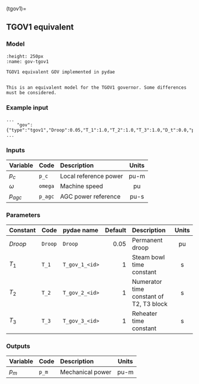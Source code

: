 (tgov1)=
## TGOV1 equivalent

### Model

```{figure} ./tgov1_pydae.svg
:height: 250px
:name: gov-tgov1

TGOV1 equivalent GOV implemented in pydae 
```


```{warning} 

This is an equivalent model for the TGOV1 governor. Some differences must be considered.
```

### Example input

```{code} 
...
    "gov":{"type":"tgov1","Droop":0.05,"T_1":1.0,"T_2":1.0,"T_3":1.0,"D_t":0.0,"p_c":0.0,"K_sec":1.0},
...
```


### Inputs

| Variable       | Code         | Description              |  Units |
| :--------------| :----------  | :----------------------- | :-----:| 
| $p_c$          | ``p_c``      | Local reference power    |  pu-m  |    
| $\omega$       | ``omega``    | Machine speed            |  pu    |              
| $p_{agc}$      | ``p_agc``    | AGC power reference      |  pu-s  |  


### Parameters

| Constant   | Code       | pydae name        | Default| Description                               |  Units  |
| :--------- |:---------  |:---------         |-------:| :---------------------------------------- | :------:| 
| $Droop$    | ``Droop``  | ``Droop``         | 0.05   | Permanent droop                           |  pu     | 
| $T_1$      | ``T_1``    | ``T_gov_1_<id>``  | 1      | Steam bowl time constant                  |  s      | 
| $T_2$      | ``T_2``    | ``T_gov_2_<id>``  | 1      | Numerator time constant of T2, T3 block   |  s      | 
| $T_3$      | ``T_3``    | ``T_gov_3_<id>``  | 1      | Reheater time constant                    |  s      | 
 



### Outputs

| Variable   | Code        | Description           |  Units  |
| :--------- | :---------- | :-------------------- |:-------:|     
| $p_m$      | ``p_m``     | Mechanical power      |  pu-m   | 
